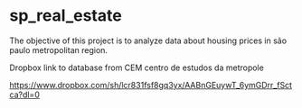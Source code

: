 # sp_real_estate

The objective of this project is to analyze data about housing prices in são paulo metropolitan region.



Dropbox link to database from CEM centro de estudos da metropole


https://www.dropbox.com/sh/lcr831fsf8gq3yx/AABnGEuywT_6ymGDrr_fSctca?dl=0
